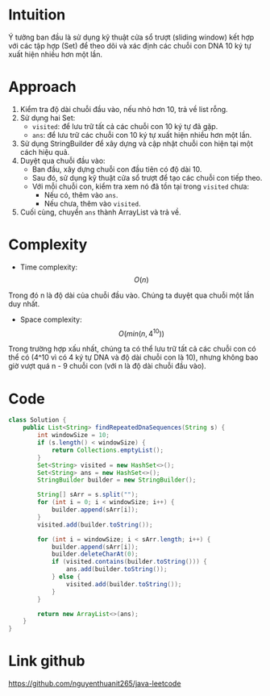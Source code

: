 # Intuition

<!-- Describe your first thoughts on how to solve this problem. -->

Ý tưởng ban đầu là sử dụng kỹ thuật cửa sổ trượt (sliding window) kết hợp với các tập hợp (Set) để theo dõi và xác định
các chuỗi con DNA 10 ký tự xuất hiện nhiều hơn một lần.

# Approach

<!-- Describe your approach to solving the problem. -->

1. Kiểm tra độ dài chuỗi đầu vào, nếu nhỏ hơn 10, trả về list rỗng.
2. Sử dụng hai Set:
    - `visited`: để lưu trữ tất cả các chuỗi con 10 ký tự đã gặp.
    - `ans`: để lưu trữ các chuỗi con 10 ký tự xuất hiện nhiều hơn một lần.
3. Sử dụng StringBuilder để xây dựng và cập nhật chuỗi con hiện tại một cách hiệu quả.
4. Duyệt qua chuỗi đầu vào:
    - Ban đầu, xây dựng chuỗi con đầu tiên có độ dài 10.
    - Sau đó, sử dụng kỹ thuật cửa sổ trượt để tạo các chuỗi con tiếp theo.
    - Với mỗi chuỗi con, kiểm tra xem nó đã tồn tại trong `visited` chưa:
        - Nếu có, thêm vào `ans`.
        - Nếu chưa, thêm vào `visited`.
5. Cuối cùng, chuyển `ans` thành ArrayList và trả về.

# Complexity

- Time complexity: $$O(n)$$

<!-- Add your time complexity here, e.g. $$O(n)$$ -->

Trong đó n là độ dài của chuỗi đầu vào. Chúng ta duyệt qua chuỗi một lần duy nhất.

- Space complexity: $$O(min(n, 4^{10}))$$

<!-- Add your space complexity here, e.g. $$O(n)$$ -->

Trong trường hợp xấu nhất, chúng ta có thể lưu trữ tất cả các chuỗi con có thể có (4^10 vì có 4 ký tự DNA và độ dài
chuỗi con là 10), nhưng không bao giờ vượt quá n - 9 chuỗi con (với n là độ dài chuỗi đầu vào).

# Code

```java
class Solution {
    public List<String> findRepeatedDnaSequences(String s) {
        int windowSize = 10;
        if (s.length() < windowSize) {
            return Collections.emptyList();
        }
        Set<String> visited = new HashSet<>();
        Set<String> ans = new HashSet<>();
        StringBuilder builder = new StringBuilder();

        String[] sArr = s.split("");
        for (int i = 0; i < windowSize; i++) {
            builder.append(sArr[i]);
        }
        visited.add(builder.toString());

        for (int i = windowSize; i < sArr.length; i++) {
            builder.append(sArr[i]);
            builder.deleteCharAt(0);
            if (visited.contains(builder.toString())) {
                ans.add(builder.toString());
            } else {
                visited.add(builder.toString());
            }
        }

        return new ArrayList<>(ans);
    }
}

```

# Link github

https://github.com/nguyenthuanit265/java-leetcode